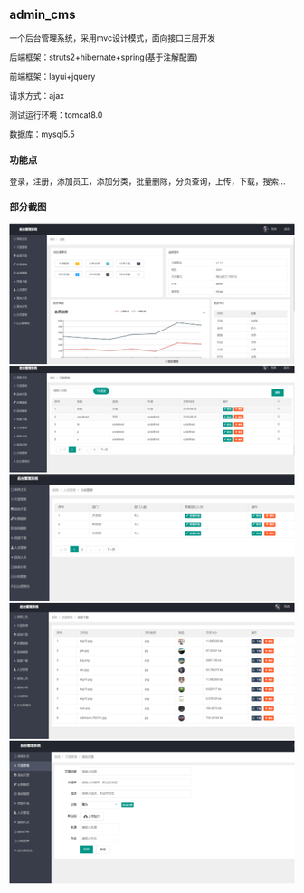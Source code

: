 ## admin_cms

一个后台管理系统，采用mvc设计模式，面向接口三层开发

后端框架：struts2+hibernate+spring(基于注解配置)

前端框架：layui+jquery

请求方式：ajax

测试运行环境：tomcat8.0

数据库：mysql5.5

### 功能点

登录，注册，添加员工，添加分类，批量删除，分页查询，上传，下载，搜索...

### 部分截图
![404](https://github.com/Snykta/admin_ssh/blob/master/WebContent/img/Snipaste_2019-07-05_22-07-20.png)
![404](https://github.com/Snykta/admin_ssh/blob/master/WebContent/img/Snipaste_2019-07-05_22-07-32.png)
![404](https://github.com/Snykta/admin_ssh/blob/master/WebContent/img/Snipaste_2019-07-05_22-07-47.png)
![404](https://github.com/Snykta/admin_ssh/blob/master/WebContent/img/Snipaste_2019-07-05_22-07-54.png)
![404](https://github.com/Snykta/admin_ssh/blob/master/WebContent/img/Snipaste_2019-07-05_22-08-03.png)


